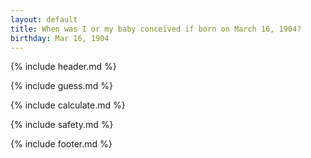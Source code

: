 ```yaml
---
layout: default
title: When was I or my baby conceived if born on March 16, 1904?
birthday: Mar 16, 1904
---
```


{% include header.md %}

{% include guess.md %}

{% include calculate.md %}

{% include safety.md %}

{% include footer.md %}



